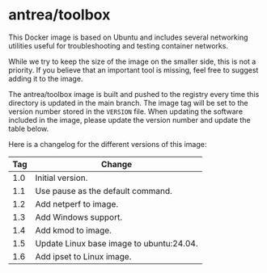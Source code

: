 # antrea/toolbox

This Docker image is based on Ubuntu and includes several networking utilities
useful for troubleshooting and testing container networks.

While we try to keep the size of the image on the smaller side, this is not a
priority. If you believe that an important tool is missing, feel free to suggest
adding it to the image.

The antrea/toolbox image is built and pushed to the registry every time this
directory is updated in the main branch. The image tag will be set to the
version number stored in the `VERSION` file. When updating the software included
in the image, please update the version number and update the table below.

Here is a changelog for the different versions of this image:

| Tag             | Change                                                     |
| :---------------| ---------------------------------------------------------- |
| 1.0             | Initial version.                                           |
| 1.1             | Use pause as the default command.                          |
| 1.2             | Add netperf to image.                                      |
| 1.3             | Add Windows support.                                       |
| 1.4             | Add kmod to image.                                         |
| 1.5             | Update Linux base image to ubuntu:24.04.                   |
| 1.6             | Add ipset to Linux image.                                  |
